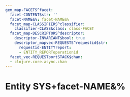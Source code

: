 ```yaml
---
gem_map-FACETS^facet:
  facet-CONTENT$str: ''
  facet-NAME&%: facet-NAME&%
  facet_map-CLASSIFIERS^classifier:
    classifier-CLASS&class: class-FACET
  facet_map-DESCRIPTORS^descriptor:
    descriptor-INVARIANT$bool: true
    descriptor_mapvec-REQUESTS^requestid$str:
      requestid-ENTITYreport:
      - ENTITY_REPORToperationid
  facet_vec-REQUESTportSTACK$chan:
  - clojure.core.async.chan
---
```

# Entity SYS+facet-NAME&%

